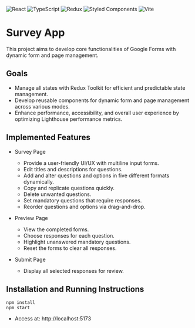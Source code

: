 ![React](https://img.shields.io/badge/react-%2320232a.svg?style=for-the-badge&logo=react&logoColor=%2361DAFB)
![TypeScript](https://img.shields.io/badge/typescript-%23007ACC.svg?style=for-the-badge&logo=typescript&logoColor=white)
![Redux](https://img.shields.io/badge/redux-%23593d88.svg?style=for-the-badge&logo=redux&logoColor=white)
![Styled Components](https://img.shields.io/badge/styled--components-DB7093?style=for-the-badge&logo=styled-components&logoColor=white)
![Vite](https://img.shields.io/badge/Vite-B73BFE?style=for-the-badge&logo=vite&logoColor=FFD62E)

# Survey App

This project aims to develop core functionalities of Google Forms with dynamic form and page management. </br>

## Goals
- Manage all states with Redux Toolkit for efficient and predictable state management.
- Develop reusable components for dynamic form and page management across various modes.
- Enhance performance, accessibility, and overall user experience by optimizing Lighthouse performance metrics.

## Implemented Features
- Survey Page
  - Provide a user-friendly UI/UX with multiline input forms.
  - Edit titles and descriptions for questions.
  - Add and alter questions and options in five different formats dynamically.
  - Copy and replicate questions quickly.
  - Delete unwanted questions.
  - Set mandatory questions that require responses.
  - Reorder questions and options via drag-and-drop.
    
- Preview Page
  - View the completed forms.
  - Choose responses for each question.
  - Highlight unanswered mandatory questions.
  - Reset the forms to clear all responses.
    
- Submit Page
  - Display all selected responses for review.

## Installation and Running Instructions
```
npm install
npm start
```
- Access at: http://localhost:5173
